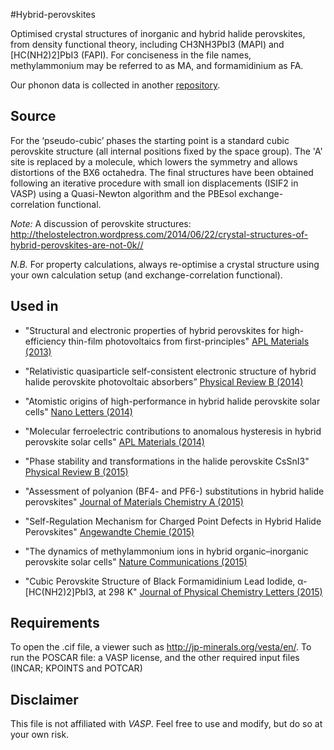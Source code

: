 #Hybrid-perovskites

Optimised crystal structures of inorganic and hybrid halide perovskites, from density functional theory, including CH3NH3PbI3 (MAPI) and [HC(NH2)2]PbI3 (FAPI). For conciseness in the file names, methylammonium may be referred to as MA, and formamidinium as FA. 

Our phonon data is collected in another [repository](https://github.com/WMD-group/Phonons/tree/master/2015_MAPbI3).

Source
------
For the ‘pseudo-cubic’ phases the starting point is a standard cubic perovskite structure (all internal positions fixed by the space group). The 'A' site is replaced by a molecule, which lowers the symmetry and allows distortions of the BX6 octahedra. The final structures have been obtained following an iterative procedure with small ion displacements (ISIF2 in VASP) using a Quasi-Newton algorithm and the PBEsol exchange-correlation functional. 

_Note:_ A discussion of perovskite structures: http://thelostelectron.wordpress.com/2014/06/22/crystal-structures-of-hybrid-perovskites-are-not-0k//

_N.B._ For property calculations, always re-optimise a crystal structure using your own calculation setup (and exchange-correlation functional). 

Used in
------

- "Structural and electronic properties of hybrid perovskites for high-efficiency thin-film photovoltaics from first-principles" [APL Materials (2013)](http://scitation.aip.org/content/aip/journal/aplmater/1/4/10.1063/1.4824147) 

- "Relativistic quasiparticle self-consistent electronic structure of hybrid halide perovskite photovoltaic absorbers” [Physical Review B (2014)](http://journals.aps.org/prb/abstract/10.1103/PhysRevB.89.155204)

- "Atomistic origins of high-performance in hybrid halide perovskite solar cells" [Nano Letters (2014)](http://pubs.acs.org/doi/abs/10.1021/nl500390f)

- "Molecular ferroelectric contributions to anomalous hysteresis in hybrid perovskite solar cells" [APL Materials (2014)](http://scitation.aip.org/content/aip/journal/aplmater/2/8/10.1063/1.4890246)

- "Phase stability and transformations in the halide perovskite CsSnI3" [Physical Review B (2015)](http://journals.aps.org/prb/abstract/10.1103/PhysRevB.91.144107) 

- "Assessment of polyanion (BF4- and PF6-) substitutions in hybrid halide perovskites" [Journal of Materials Chemistry A (2015)](http://pubs.rsc.org/en/content/articlelanding/2015/ta/c4ta05284f#!divAbstract) 

- "Self-Regulation Mechanism for Charged Point Defects in Hybrid Halide Perovskites" [Angewandte Chemie (2015)](http://onlinelibrary.wiley.com/doi/10.1002/anie.201409740/abstract)

- "The dynamics of methylammonium ions in hybrid organic–inorganic perovskite solar cells" [Nature Communications (2015)](http://www.nature.com/ncomms/2015/150529/ncomms8124/full/ncomms8124.html)

- "Cubic Perovskite Structure of Black Formamidinium Lead Iodide, α-[HC(NH2)2]PbI3, at 298 K" [Journal of Physical Chemistry Letters (2015)](http://pubs.acs.org/doi/abs/10.1021/acs.jpclett.5b01432)

Requirements
------
To open the .cif file, a viewer such as http://jp-minerals.org/vesta/en/.
To run the POSCAR file: a VASP license, and the other required input files (INCAR; KPOINTS and POTCAR)

Disclaimer
------
This file is not affiliated with *VASP*. Feel free to use and modify, but do so at your own risk.
